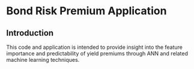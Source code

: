 # Bond Risk Premium Application

## Introduction

This code and application is intended to provide insight into the feature importance and predictability of yield premiums through ANN and related machine learning techniques.

